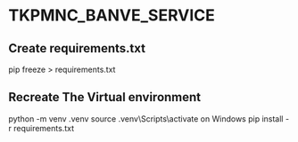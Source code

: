 # TKPMNC_BANVE_SERVICE

## Create requirements.txt
pip freeze > requirements.txt

## Recreate The Virtual environment
python -m venv .venv
source .venv\Scripts\activate on Windows
pip install -r requirements.txt